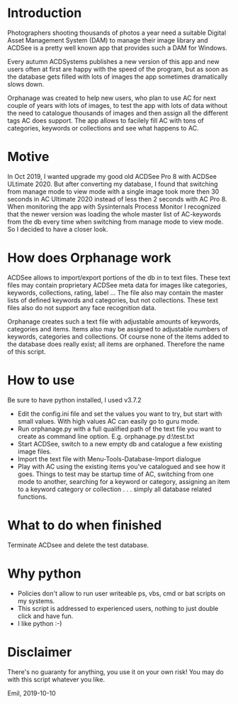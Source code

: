 # Introduction
Photographers shooting thousands of photos a year need a suitable Digital Asset Management System (DAM) to manage their image library and ACDSee is a pretty well known app that provides such a DAM for Windows.

Every autumn ACDSystems publishes a new version of this app and new users often at first are happy with the speed of the program, but as soon as the database gets filled with lots of images the app sometimes dramatically slows down. 

Orphanage was created to help new users, who plan to use AC for next couple of years with lots of images, to test the app with lots of data without the need to catalogue thousands of images and then assign all the different tags AC does support. The app allows to facilely fill AC with tons of categories, keywords or collections and see what happens to AC.

# Motive
In Oct 2019, I wanted upgrade my good old ACDSee Pro 8 with ACDSee ULtimate 2020. But after converting my database, I found that switching from manage mode to view mode with a single image took more then 30 seconds in AC Ultimate 2020 instead of less then 2 seconds with AC Pro 8. When monitoring the app with Sysinternals Process Monitor I recognized that the newer version was loading the whole master list of AC-keywords from the db every time when switching from manage mode to view mode. So I decided to have a closer look.

# How does Orphanage work
ACDSee allows to import/export portions of the db in to text files. These text files may contain proprietary ACDSee meta data for images like categories, keywords, collections, rating, label ... The file also may contain the master lists of defined keywords and categories, but not collections. These text files also do not support any face recognition data.

Orphanage creates such a text file with adjustable amounts of keywords, categories and items. Items also may be assigned to adjustable numbers of keywords, categories and collections. Of course none of the items added to the database does really exist; all items are orphaned. Therefore the name of this script. 

# How to use
Be sure to have python installed, I used v3.7.2
* Edit the config.ini file and set the values you want to try, but start with small values. With high values AC can easily go to guru mode. 
* Run orphanage.py with a full qualified path of the text file you want to create as command line option. E.g. orphanage.py d:\test.txt
* Start ACDSee, switch to a new empty db and catalogue a few existing image files.
* Import the text file with Menu-Tools-Database-Import dialogue
* Play with AC using the existing items you've catalogued and see how it goes. Things to test may be startup time of AC, switching from one mode to another, searching for a keyword or category, assigning an item to a keyword category or collection . . . simply all database related functions. 

# What to do when finished 
Terminate ACDsee and delete the test database.

# Why python
* Policies don't allow to run user writeable ps, vbs, cmd or bat scripts on my systems.
* This script is addressed to experienced users, nothing to just double click and have fun.
* I like python :-)

# Disclaimer
There's no guaranty for anything, you use it on your own risk!
You may do with this script whatever you like. 


Emil, 2019-10-10



